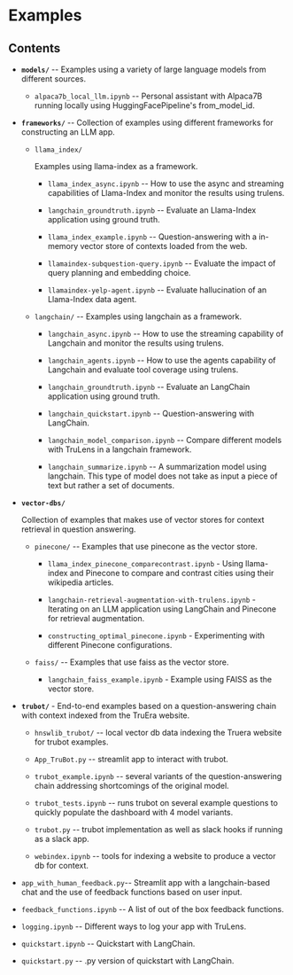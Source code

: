 # Examples

## Contents

- **`models/`** -- Examples using a variety of large language models from different sources.

    - `alpaca7b_local_llm.ipynb` -- Personal assistant with Alpaca7B running locally using HuggingFacePipeline's from_model_id.

- **`frameworks/`** -- Collection of examples using different frameworks for constructing an LLM app.

    - `llama_index/`

        Examples using llama-index as a framework.

        - `llama_index_async.ipynb` -- How to use the async and streaming capabilities of Llama-Index and monitor the results using trulens.
     
        - `langchain_groundtruth.ipynb` -- Evaluate an Llama-Index application using ground truth.
        
        - `llama_index_example.ipynb` -- Question-answering with a in-memory vector store of contexts loaded from the web.
     
        - `llamaindex-subquestion-query.ipynb` -- Evaluate the impact of query planning and embedding choice.
     
        - `llamaindex-yelp-agent.ipynb` -- Evaluate hallucination of an Llama-Index data agent.

    - `langchain/` -- Examples using langchain as a framework.
 
        - `langchain_async.ipynb` -- How to use the streaming capability of Langchain and monitor the results using trulens.

        - `langchain_agents.ipynb` -- How to use the agents capability of Langchain and evaluate tool coverage using trulens.
     
        - `langchain_groundtruth.ipynb` -- Evaluate an LangChain application using ground truth.

        - `langchain_quickstart.ipynb` -- Question-answering with LangChain.

        - `langchain_model_comparison.ipynb` -- Compare different models with TruLens in a langchain framework.

        - `langchain_summarize.ipynb` -- A summarization model using langchain. This type of model does not
            take as input a piece of text but rather a set of documents.

- **`vector-dbs/`**

    Collection of examples that makes use of vector stores for context
    retrieval in question answering.

    - `pinecone/` -- Examples that use pinecone as the vector store.

        - `llama_index_pinecone_comparecontrast.ipynb` - Using llama-index and Pinecone to compare and contrast cities using their wikipedia articles.

        - `langchain-retrieval-augmentation-with-trulens.ipynb` - Iterating on an LLM application using LangChain and Pinecone for retrieval augmentation.
     
        - `constructing_optimal_pinecone.ipynb` - Experimenting with different Pinecone configurations.
     
    - `faiss/` -- Examples that use faiss as the vector store.
        
        - `langchain_faiss_example.ipynb` - Example using FAISS as the vector store.
     
- **`trubot/`** - End-to-end examples based on a question-answering chain with context indexed from the TruEra website.

    - `hnswlib_trubot/` -- local vector db data indexing the Truera website for
      trubot examples.

    - `App_TruBot.py` -- streamlit app to interact with trubot.

    - `trubot_example.ipynb` -- several variants of the question-answering chain
      addressing shortcomings of the original model.

    - `trubot_tests.ipynb` -- runs trubot on several example questions to
      quickly populate the dashboard with 4 model variants.

    - `trubot.py` -- trubot implementation as well as slack hooks if running as
      a slack app.

    - `webindex.ipynb` -- tools for indexing a website to produce a vector db
      for context.

- `app_with_human_feedback.py`-- Streamlit app with a langchain-based chat and the use of feedback functions
    based on user input.

- `feedback_functions.ipynb` -- A list of out of the box feedback functions.

- `logging.ipynb` -- Different ways to log your app with TruLens.

- `quickstart.ipynb` -- Quickstart with LangChain.

- `quickstart.py` -- .py version of quickstart with LangChain.
